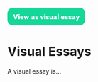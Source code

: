 <a href="https://visual-essays.app"><img src="images/ve-button.png"></a>

<param ve-config title="Visual Essays"author="Ron" banner="images/header2.jpg">
       
# Visual Essays

A visual essay is...
